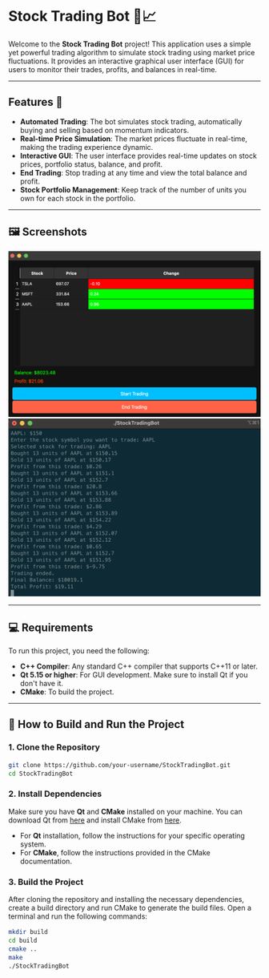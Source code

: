 # Stock Trading Bot 🏦📈

Welcome to the **Stock Trading Bot** project! This application uses a simple yet powerful trading algorithm to simulate stock trading using market price fluctuations. It provides an interactive graphical user interface (GUI) for users to monitor their trades, profits, and balances in real-time.

---

## Features 🌟

- **Automated Trading**: The bot simulates stock trading, automatically buying and selling based on momentum indicators.
- **Real-time Price Simulation**: The market prices fluctuate in real-time, making the trading experience dynamic.
- **Interactive GUI**: The user interface provides real-time updates on stock prices, portfolio status, balance, and profit.
- **End Trading**: Stop trading at any time and view the total balance and profit.
- **Stock Portfolio Management**: Keep track of the number of units you own for each stock in the portfolio.

---

## 🖼️ Screenshots

![Stock Trading Bot](./assets/app.png)  <!-- Add your image here -->
![Stock Trading Bot Results](./assets/results.png)  <!-- Add your image here -->

---

## 💻 Requirements

To run this project, you need the following:

- **C++ Compiler**: Any standard C++ compiler that supports C++11 or later.
- **Qt 5.15 or higher**: For GUI development. Make sure to install Qt if you don't have it.
- **CMake**: To build the project.

---

## 🚀 How to Build and Run the Project

### 1. Clone the Repository

```bash
git clone https://github.com/your-username/StockTradingBot.git
cd StockTradingBot
```

### 2. Install Dependencies

Make sure you have **Qt** and **CMake** installed on your machine. You can download Qt from [here](https://www.qt.io/download) and install CMake from [here](https://cmake.org/download/).

- For **Qt** installation, follow the instructions for your specific operating system.
- For **CMake**, follow the instructions provided in the CMake documentation.

### 3. Build the Project

After cloning the repository and installing the necessary dependencies, create a build directory and run CMake to generate the build files. Open a terminal and run the following commands:

```bash
mkdir build
cd build
cmake ..
make
./StockTradingBot
```
